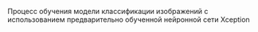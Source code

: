 Процесс обучения модели классификации изображений с использованием предварительно обученной нейронной сети Xception

 
